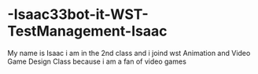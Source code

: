 # -Isaac33bot-it-WST-TestManagement-Isaac
My name is Isaac i am in the 2nd class and i joind wst Animation and Video Game Design Class because i am a fan of video games
